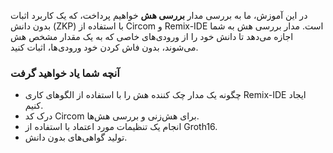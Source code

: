 در این آموزش، ما به بررسی مدار **بررسی هش** خواهیم پرداخت، که یک کاربرد اثبات بدون دانش (ZKP) با استفاده از Circom و Remix-IDE است. مدار بررسی هش به شما اجازه می‌دهد تا دانش خود را از ورودی‌های خاصی که به یک مقدار مشخص هش می‌شوند، بدون فاش کردن خود ورودی‌ها، اثبات کنید.

### آنچه شما یاد خواهید گرفت

- چگونه یک مدار چک کننده هش را با استفاده از الگوهای کاری Remix-IDE ایجاد کنیم.
- درک کد Circom برای هش‌زنی و بررسی هش‌ها.
- انجام یک تنظیمات مورد اعتماد با استفاده از Groth16.
- تولید گواهی‌های بدون دانش.

